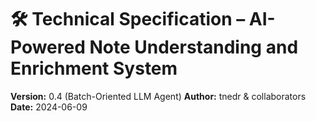 # 🛠️ Technical Specification – AI-Powered Note Understanding and Enrichment System

**Version:** 0.4 (Batch-Oriented LLM Agent)
**Author:** tnedr & collaborators
**Date:** 2024-06-09 
